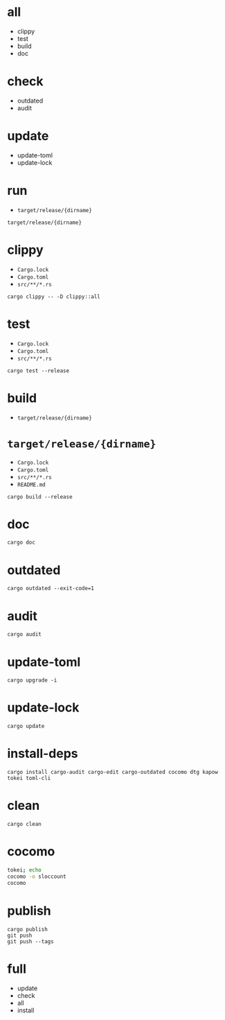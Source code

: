 # all

* clippy
* test
* build
* doc

# check

* outdated
* audit

# update

* update-toml
* update-lock

# run

* `target/release/{dirname}`

```
target/release/{dirname}
```

# clippy

* `Cargo.lock`
* `Cargo.toml`
* `src/**/*.rs`

```
cargo clippy -- -D clippy::all
```

# test

* `Cargo.lock`
* `Cargo.toml`
* `src/**/*.rs`

```
cargo test --release
```

# build

* `target/release/{dirname}`

# `target/release/{dirname}`

* `Cargo.lock`
* `Cargo.toml`
* `src/**/*.rs`
* `README.md`

```
cargo build --release
```

# doc

```
cargo doc
```

# outdated

```
cargo outdated --exit-code=1
```

# audit

```
cargo audit
```

# update-toml

```
cargo upgrade -i
```

# update-lock

```
cargo update
```

# install-deps

```
cargo install cargo-audit cargo-edit cargo-outdated cocomo dtg kapow tokei toml-cli
```

# clean

```
cargo clean
```

# cocomo

```bash -eo pipefail
tokei; echo
cocomo -o sloccount
cocomo
```

# publish

```
cargo publish
git push
git push --tags
```

# full

* update
* check
* all
* install

